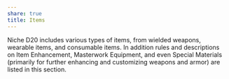 ```yaml
---
share: true
title: Items
---
```


Niche D20 includes various types of items, from wielded weapons, wearable items, and consumable items. In addition rules and descriptions on Item Enhancement, Masterwork Equipment, and even Special Materials (primarily for further enhancing and customizing weapons and armor) are listed in this section.